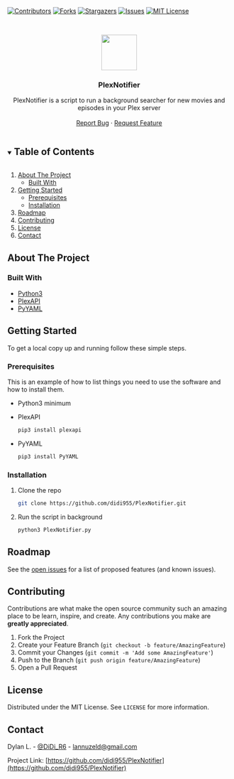 
[![Contributors][contributors-shield]][contributors-url]
[![Forks][forks-shield]][forks-url]
[![Stargazers][stars-shield]][stars-url]
[![Issues][issues-shield]][issues-url]
[![MIT License][license-shield]][license-url]


<!-- PROJECT LOGO -->
<br />
<p align="center">
  <a href="https://github.com/github_username/PlexNotifier">
    <img src="images/logo.png" width="80" height="80">
  </a>

  <h3 align="center">PlexNotifier</h3>

  <p align="center">
    PlexNotifier is a script to run a background searcher for new movies and episodes in your Plex server
    <br />
    <br />
    <a href="https://github.com/didi955/PlexNotifier/issues">Report Bug</a>
    ·
    <a href="https://github.com/didi955/PlexNotifier/issues">Request Feature</a>
  </p>
</p>



<!-- TABLE OF CONTENTS -->
<details open="open">
  <summary><h2 style="display: inline-block">Table of Contents</h2></summary>
  <ol>
    <li>
      <a href="#about-the-project">About The Project</a>
      <ul>
        <li><a href="#built-with">Built With</a></li>
      </ul>
    </li>
    <li>
      <a href="#getting-started">Getting Started</a>
      <ul>
        <li><a href="#prerequisites">Prerequisites</a></li>
        <li><a href="#installation">Installation</a></li>
      </ul>
    </li>
    <li><a href="#roadmap">Roadmap</a></li>
    <li><a href="#contributing">Contributing</a></li>
    <li><a href="#license">License</a></li>
    <li><a href="#contact">Contact</a></li>
  </ol>
</details>



<!-- ABOUT THE PROJECT -->
## About The Project


### Built With

* [Python3]()
* [PlexAPI]()
* [PyYAML]()



<!-- GETTING STARTED -->
## Getting Started

To get a local copy up and running follow these simple steps.

### Prerequisites

This is an example of how to list things you need to use the software and how to install them.

* Python3 minimum

* PlexAPI
  ```sh
  pip3 install plexapi
  ```
* PyYAML
  ```sh
  pip3 install PyYAML
  ```

### Installation

1. Clone the repo
   ```sh
   git clone https://github.com/didi955/PlexNotifier.git
   ```
2. Run the script in background
   ```sh
   python3 PlexNotifier.py
   ```

<!-- ROADMAP -->
## Roadmap

See the [open issues](https://github.com/didi955/PlexNotifier/issues) for a list of proposed features (and known issues).



<!-- CONTRIBUTING -->
## Contributing

Contributions are what make the open source community such an amazing place to be learn, inspire, and create. Any contributions you make are **greatly appreciated**.

1. Fork the Project
2. Create your Feature Branch (`git checkout -b feature/AmazingFeature`)
3. Commit your Changes (`git commit -m 'Add some AmazingFeature'`)
4. Push to the Branch (`git push origin feature/AmazingFeature`)
5. Open a Pull Request



<!-- LICENSE -->
## License

Distributed under the MIT License. See `LICENSE` for more information.


<!-- CONTACT -->
## Contact

Dylan L. - [@DiDi_R6](https://twitter.com/didi_r6) - lannuzeld@gmail.com

Project Link: [https://github.com/didi955/PlexNotifier](https://github.com/didi955/PlexNotifier)



<!-- MARKDOWN LINKS & IMAGES -->
<!-- https://www.markdownguide.org/basic-syntax/#reference-style-links -->
[contributors-shield]: https://img.shields.io/github/contributors/didi955/PlexNotifier.svg?style=for-the-badge
[contributors-url]: https://github.com/didi955/PlexNotifier/graphs/contributors
[forks-shield]: https://img.shields.io/github/forks/didi955/PlexNotifier.svg?style=for-the-badge
[forks-url]: https://github.com/didi955/PlexNotifier/network/members
[stars-shield]: https://img.shields.io/github/stars/didi955/PlexNotifier.svg?style=for-the-badge
[stars-url]: https://github.com/didi955/PlexNotifier/stargazers
[issues-shield]: https://img.shields.io/github/issues/didi955/PlexNotifier.svg?style=for-the-badge
[issues-url]: https://github.com/didi955/PlexNotifier/issues
[license-shield]: https://img.shields.io/github/license/didi955/PlexNotifier.svg?style=for-the-badge
[license-url]: https://github.com/didi955/PlexNotifier/blob/master/LICENSE.txt

